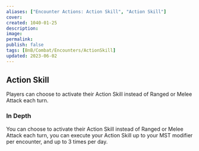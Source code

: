 ```yaml
---
aliases: ["Encounter Actions: Action Skill", "Action Skill"]
cover: 
created: 1040-01-25
description: 
image: 
permalink: 
publish: false
tags: [BnB/Combat/Encounters/ActionSkill]
updated: 2023-06-02
---
```


## Action Skill

Players can choose to activate their Action Skill instead of Ranged or Melee Attack each turn. 

### In Depth

You can choose to activate their Action Skill instead of Ranged or Melee Attack each turn, you can execute your Action Skill up to your MST modifier per encounter, and up to 3 times per day.
